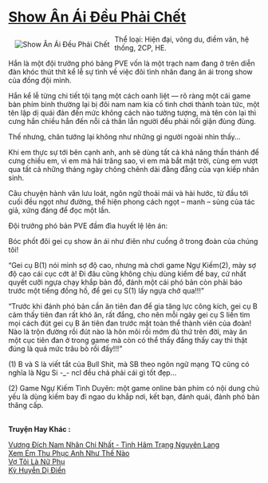 <a href="https://utruyen.com/show-an-ai-deu-phai-chet/22652/" title="Show Ân Ái Đều Phải Chết"><h1>Show Ân Ái Đều Phải Chết</h1></a><div style="display:table"><img align="right" style="float: left; padding: 10px;" src="https://utruyen.com/images/story/200x260/show-an-ai-deu-phai-chet.jpg" alt="Show Ân Ái Đều Phải Chết">Thể loại: Hiện đại, võng du, điềm văn, hệ thống, 2CP, HE.<p></p>Hắn là một đội trưởng phó bảng PVE vốn là một trạch nam đang ở trên diễn đàn khóc thút thít kể lễ sự tình về việc đôi tình nhân đang ân ái trong show của đồng đội mình.<p></p>Hắn kể lễ từng chi tiết tội tạng một cách oanh liệt — rõ ràng một cái game bàn phím bình thường lại bị đôi nam nam kia cố tình chơi thành toàn tức, một tên lập dị quái đản đến mức không cách nào tưởng tượng, mà tên còn lại thì cưng hắn chiều hắn đến nỗi cả thần lẫn người đều phải nổi giận đùng đùng.<p></p>Thế nhưng, chân tướng lại không như những gì người ngoài nhìn thấy…<p></p>Khi em thực sự tới bên cạnh anh, anh sẽ dùng tất cả khả năng thần thánh để cưng chiều em, vì em mà hái trăng sao, vì em mà bắt mặt trời, cùng em vượt qua tất cả những tháng ngày chông chênh dài đằng đẵng của vạn kiếp nhân sinh.<p></p>Câu chuyện hành văn lưu loát, ngôn ngữ thoải mái và hài hước, từ đầu tới cuối đều ngọt như đường, thể hiện phong cách ngọt – manh – sủng của tác giả, xứng đáng để đọc một lần.<p></p>Đội trưởng phó bản PVE đầm đìa huyết lệ lên án:<p></p>Bóc phốt đôi gei cụ show ân ái như điên như cuồng ở trong đoàn của chúng tôi!<p></p>“Gei cụ B(1) nói mình sợ độ cao, nhưng mà chơi game Ngự Kiếm(2), mày sợ độ cao cái cục cớt à! Đi đâu cũng không chịu dùng kiếm để bay, cứ nhất quyết cưỡi ngựa chạy khắp bản đồ, đánh một cái phó bản còn phải báo trước một tiếng đồng hồ, để gei cụ S(1) lấy ngựa chở qua!!!”<p></p>“Trước khi đánh phó bản cần ăn tiên đan để gia tăng lực công kích, gei cụ B cảm thấy tiên đan rất khó ăn, rất đắng, cho nên mỗi ngày gei cụ S liền tìm mọi cách đút gei cụ B ăn tiên đan trước mặt toàn thể thành viên của đoàn! Nào là trộn đường rồi đút nào là hôn môi rồi mớm đủ thứ trên đời, mày ăn một cục tiên đan ở trong game mà còn có thể thấy đắng thấy cay thì thật đúng là quá mức trâu bò rồi đấy!!!”<p></p>(1) B và S là viết tắt của Bull Shit, mà SB theo ngôn ngữ mạng TQ cũng có nghĩa là Ngu Si -_- ncl đều chả phải cái gì tốt đẹp…<p></p>(2) Game Ngự Kiếm Tình Duyên: một game online bàn phím có nội dung chủ yếu là dùng kiếm bay đi ngao du khắp nơi, kết bạn, đánh quái, đánh phó bản thăng cấp.</div><p><br><b>Truyện Hay Khác :</b></p><a href="https://utruyen.com/vuong-dich-nam-nhan-chi-nhat-tinh-ham-trang-nguyen-lang/22647/" alt="Vương Đích Nam Nhân Chi Nhất - Tình Hãm Trạng Nguyên Lang">Vương Đích Nam Nhân Chi Nhất - Tình Hãm Trạng Nguyên Lang</a><br/><a href="https://github.com/quanluxury/truyenhot/tree/master/truyenhay/19188/" alt="Xem Em Thu Phục Anh Như Thế Nào">Xem Em Thu Phục Anh Như Thế Nào</a><br/><a href="https://github.com/quanluxury/truyenhot/tree/master/truyenhay/13190/" alt="Vợ Tôi Là Nữ Phụ">Vợ Tôi Là Nữ Phụ</a><br/><a href="https://github.com/quanluxury/ngontinh_sac/tree/master/truyenhay/21989/" alt="Kỳ Huyễn Dị Điển">Kỳ Huyễn Dị Điển</a><br/>